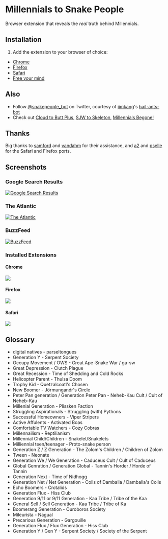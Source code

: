 # Millennials to Snake People

Browser extension that reveals the *real* truth behind Millennials.


## Installation

1. Add the extension to your browser of choice: 
  - [Chrome](https://chrome.google.com/webstore/detail/millennials-to-snake-peop/jhkibealmjkbkafogihpeidfcgnigmlf)
  - [Firefox](https://addons.mozilla.org/en-US/firefox/addon/millennials-to-snake-people/)
  - [Safari](https://github.com/a2/millennials-to-snake-people/releases)
- [Free your mind](https://www.google.com/search?q=Millennials)


## Also
- Follow [@snakepeople_bot](https://twitter.com/snakepeople_bot) on Twitter, courtesy of [jimkang](https://github.com/jimkang)'s [hail-ants-bot](https://github.com/jimkang/hail-ants-bot)
- Check out [Cloud to Butt Plus](https://chrome.google.com/webstore/detail/cloud-to-butt-plus/apmlngnhgbnjpajelfkmabhkfapgnoai?hl=en), [SJW to Skeleton](https://chrome.google.com/webstore/detail/sjw-to-skeleton/kckodmjikeoncekpplppkkcjolofmacc?hl=en), [Millennials Begone!](https://chrome.google.com/webstore/detail/millennials-begone/dlgjecnejicmpdknhangcbeahbgipolf?hl=en)


## Thanks
Big thanks to [samford](https://github.com/samford) and [vandahm](https://github.com/vandahm) for their assistance, and [a2](https://github.com/a2) and [pselle](https://github.com/pselle) for the Safari and Firefox ports. 


## Screenshots

### Google Search Results
[![Google Search Results](https://i.imgur.com/GTBOuEr.png)](https://www.google.com/search?q=Millennials)

### The Atlantic
[![The Atlantic](https://i.imgur.com/LDFOsrO.png)](http://www.theatlantic.com/politics/archive/2013/08/the-outsiders-how-can-millennials-change-washington-if-they-hate-it/278920/)

### BuzzFeed
[![BuzzFeed](https://i.imgur.com/PT1NWX5.png)](http://www.buzzfeed.com/sapna/what-public-companies-are-telling-wall-street-about-millenni)

### Installed Extensions
#### Chrome
![](https://i.imgur.com/xAzfhw8.png)

#### Firefox
![](http://i.imgur.com/ro9zkDl.png)

#### Safari
![](https://camo.githubusercontent.com/e244891000642e281c202b4fbd07b14fcf2bf4d7/687474703a2f2f61322e642e70722f477757712e706e67)

## Glossary
* digital natives - parseltongues
* Generation Y - Serpent Society
* Occupy Movement / OWS - Great Ape-Snake War / ga-sw
* Great Depression - Clutch Plague
*  Great Recession - Time of Shedding and Cold Rocks
* Helicopter Parent - Thulsa Doom
* Trophy Kid - Quetzalcoatl's Chosen
* New Boomer - Jörmungandr's Circle
* Peter Pan generation / Generation Peter Pan - Neheb-Kau Cult / Cult of Neheb-Kau
* Millenial Generation - Plissken Faction
* Struggling Aspirationals - Struggling (with) Pythons
* Successful Homeowners - Viper Stripers
* Active Affulents - Activated Boas
* Comfortable TV Watchers - Cozy Cobras
* Millennailism - Reptilianism
* Millennial Child/Children - Snakelet/Snakelets
* Milliennial teen/teenager - Proto-snake person
* Generation Z / Z Generation - The Zolom's Children / Children of Zolom
* Tween - Neonate
* Generation We / We Generation - Caduceus Cult / Cult of Caduceus
* Global Genration / Generation Global - Tannin's Horder / Horde of Tannin
* Generation Next - Time of Nidhogg
* Generation Net / Net Generation - Coils of Damballa / Damballa's Coils
* Echo Boomers - Crotalids
* Generation Flux - Hiss Club
* Generation 9/11 or 9/11 Generation - Kaa Tribe / Tribe of the Kaa
* General Sell / Sell Generation - Kaa Tribe / Tribe of Ka
* Boomerang Generation - Ouroboros Society
* Mileurista - Nagual
* Precarious Generation - Gargouille
* Generation Flux / Flux Generation - Hiss Club
* Generation Y / Gen Y - Serpent Society / Society of the Serpent
